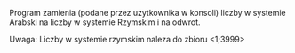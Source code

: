 Program zamienia (podane przez uzytkownika w konsoli) liczby w systemie Arabski na liczby w systemie Rzymskim i na odwrot.

Uwaga: Liczby w systemie rzymskim naleza do zbioru <1;3999>
